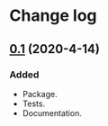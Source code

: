Change log
==========

[0.1][] (2020-4-14)
------------------------

### Added

* Package.
* Tests.
* Documentation.

[0.1]: https://github.com/nbsato/subrela/releases/tag/v0.1
